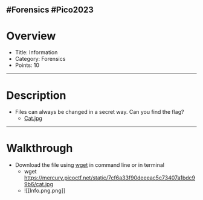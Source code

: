#Forensics #Pico2023
---
# Overview
* Title: Information
* Category: Forensics
* Points: 10
---
# Description
* Files can always be changed in a secret way. Can you find the flag? 
	* [Cat.jpg](https://mercury.picoctf.net/static/7cf6a33f90deeeac5c73407a1bdc99b6/cat.jpg)
---
# Walkthrough
* Download the file using [wget](https://www.ionos.com/digitalguide/server/configuration/linux-wget-command/) in command line or in terminal
	* wget https://mercury.picoctf.net/static/7cf6a33f90deeeac5c73407a1bdc99b6/cat.jpg
	* ![[Info.png.png]]